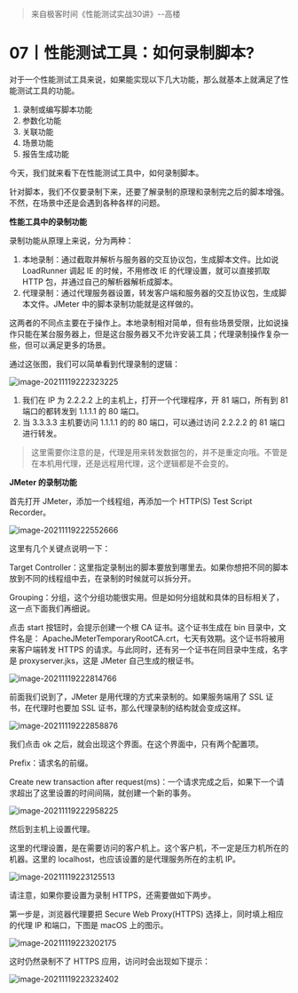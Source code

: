 > 来自极客时间《性能测试实战30讲》--高楼

# 07丨性能测试工具：如何录制脚本?

对于一个性能测试工具来说，如果能实现以下几大功能，那么就基本上就满足了性能测试工具的功能。

1. 录制或编写脚本功能
2. 参数化功能
3. 关联功能
4. 场景功能
5. 报告生成功能

今天，我们就来看下在性能测试工具中，如何录制脚本。

针对脚本，我们不仅要录制下来，还要了解录制的原理和录制完之后的脚本增强。不然，在场景中还是会遇到各种各样的问题。

**性能工具中的录制功能**

录制功能从原理上来说，分为两种：

1. 本地录制：通过截取并解析与服务器的交互协议包，生成脚本文件。比如说 LoadRunner 调起 IE 的时候，不用修改 IE 的代理设置，就可以直接抓取 HTTP 包，并通过自己的解析器解析成脚本。
2. 代理录制：通过代理服务器设置，转发客户端和服务器的交互协议包，生成脚本文件。JMeter 中的脚本录制功能就是这样做的。

这两者的不同点主要在于操作上。本地录制相对简单，但有些场景受限，比如说操作只能在某台服务器上，但是这台服务器又不允许安装工具；代理录制操作复杂一些，但可以满足更多的场景。

通过这张图，我们可以简单看到代理录制的逻辑：

![image-20211119222323225](https://gitee.com/yanglu_u/ImgRepository/raw/master/images/20211119222323.png)

1. 我们在 IP 为 2.2.2.2 上的主机上，打开一个代理程序，开 81 端口，所有到 81 端口的都转发到 1.1.1.1 的 80 端口。
2. 当 3.3.3.3 主机要访问 1.1.1.1 的的 80 端口，可以通过访问 2.2.2.2 的 81 端口进行转发。

> 这里需要你注意的是，代理是用来转发数据包的，并不是重定向哦。不管是在本机用代理，还是远程用代理，这个逻辑都是不会变的。

**JMeter 的录制功能**

首先打开 JMeter，添加一个线程组，再添加一个 HTTP(S) Test Script Recorder。

![image-20211119222552666](https://gitee.com/yanglu_u/ImgRepository/raw/master/images/20211119222552.png)

这里有几个关键点说明一下：

Target Controller：这里指定录制出的脚本要放到哪里去。如果你想把不同的脚本放到不同的线程组中去，在录制的时候就可以拆分开。

Grouping：分组，这个分组功能很实用。但是如何分组就和具体的目标相关了，这一点下面我们再细说。

点击 start 按钮时，会提示创建一个根 CA 证书。这个证书生成在 bin 目录中，文件名是： ApacheJMeterTemporaryRootCA.crt，七天有效期。这个证书将被用来客户端转发 HTTPS 的请求。与此同时，还有另一个证书在同目录中生成，名字是 proxyserver.jks，这是 JMeter 自己生成的根证书。

![image-20211119222814766](https://gitee.com/yanglu_u/ImgRepository/raw/master/images/20211119222814.png)

前面我们说到了，JMeter 是用代理的方式来录制的。如果服务端用了 SSL 证书，在代理时也要加 SSL 证书，那么代理录制的结构就会变成这样。

![image-20211119222858876](https://gitee.com/yanglu_u/ImgRepository/raw/master/images/20211119222858.png)

我们点击 ok 之后，就会出现这个界面。在这个界面中，只有两个配置项。

Prefix：请求名的前缀。

Create new transaction after request(ms)：一个请求完成之后，如果下一个请求超出了这里设置的时间间隔，就创建一个新的事务。

![image-20211119222958225](https://gitee.com/yanglu_u/ImgRepository/raw/master/images/20211119222958.png)

然后到主机上设置代理。

这里的代理设置，是在需要访问的客户机上。这个客户机，不一定是压力机所在的机器。这里的 localhost，也应该设置的是代理服务所在的主机 IP。

![image-20211119223125513](https://gitee.com/yanglu_u/ImgRepository/raw/master/images/20211119223125.png)

请注意，如果你要设置为录制 HTTPS，还需要做如下两步。

第一步是，浏览器代理要把 Secure Web Proxy(HTTPS) 选择上，同时填上相应的代理 IP 和端口，下图是 macOS 上的图示。

![image-20211119223202175](https://gitee.com/yanglu_u/ImgRepository/raw/master/images/20211119223202.png)

这时仍然录制不了 HTTPS 应用，访问时会出现如下提示：

![image-20211119223232402](https://gitee.com/yanglu_u/ImgRepository/raw/master/images/20211119223232.png)















